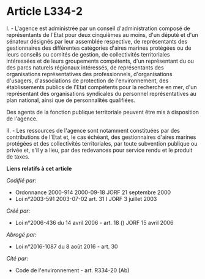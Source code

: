 # Article L334-2

I. - L'agence est administrée par un conseil d'administration composé de représentants de l'Etat pour deux cinquièmes au
moins, d'un député et d'un sénateur désignés par leur assemblée respective, de représentants des gestionnaires des
différentes catégories d'aires marines protégées ou de leurs conseils ou comités de gestion, de collectivités territoriales
intéressées et de leurs groupements compétents, d'un représentant du ou des parcs naturels régionaux intéressés, de
représentants des organisations représentatives des professionnels, d'organisations d'usagers, d'associations de protection
de l'environnement, des établissements publics de l'Etat compétents pour la recherche en mer, d'un représentant des
organisations syndicales du personnel représentatives au plan national, ainsi que de personnalités qualifiées.

Des agents de la fonction publique territoriale peuvent être mis à disposition de l'agence.

II. - Les ressources de l'agence sont notamment constituées par des contributions de l'Etat et, le cas échéant, des
gestionnaires d'aires marines protégées et des collectivités territoriales, par toute subvention publique ou privée et, s'il
y a lieu, par des redevances pour service rendu et le produit de taxes.

**Liens relatifs à cet article**

_Codifié par_:

  - Ordonnance 2000-914 2000-09-18 JORF 21 septembre 2000
  - Loi n°2003-591 2003-07-02 art. 31 I JORF 3 juillet 2003

_Créé par_:

  - Loi n°2006-436 du 14 avril 2006 - art. 18 () JORF 15 avril 2006

_Abrogé par_:

  - Loi n°2016-1087 du 8 août 2016 - art. 30

_Cité par_:

  - Code de l'environnement - art. R334-20 (Ab)

